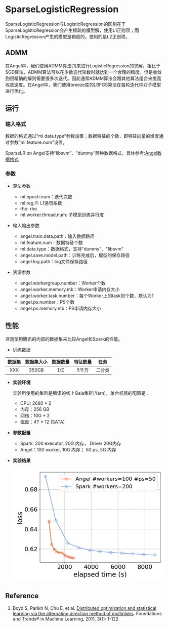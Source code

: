 # SparseLogisticRegression

SparseLogisticRegression与LogisticRegression的区别在于SparseLogisticRegression会产生稀疏的模型解，使用L1正则项；而LogisticRegression产生的模型是稠密的，使用的是L2正则项。

## ADMM

在Angel中，我们使用ADMM算法[1]来进行LogisticRegression的求解。相比于SGD算法，ADMM算法可以在少数迭代轮数时就达到一个合理的精度，但是收敛到很精确的解则需要很多次迭代。因此通常ADMM算法会跟其他算法组合来提高收敛速度。在Angel中，我们使用breeze库的LBFGS算法在每轮迭代中对子模型进行优化。



## 运行

### 输入格式

数据的格式通过“ml.data.type”参数设置；数据特征的个数，即特征向量的维度通过参数“ml.feature.num”设置。

SparseLR on Angel支持“libsvm”、“dummy”两种数据格式，具体参考:[Angel数据格式](data_format.md)

###  参数
* 算法参数  
  * ml.epoch.num：迭代次数   
  * ml.reg.l1: L1惩罚系数
  * rho: rho
  * ml.worker.thread.num: 子模型训练并行度

* 输入输出参数
  * angel.train.data.path：输入数据路径   
  * ml.feature.num：数据特征个数   
  * ml.data.type：数据格式，支持"dummy"、"libsvm"    
  * angel.save.model.path：训练完成后，模型的保存路径   
  * angel.log.path：log文件保存路径   
   
* 资源参数
  * angel.workergroup.number：Worker个数   
  * angel.worker.memory.mb：Worker申请内存大小    
  * angel.worker.task.number：每个Worker上的task的个数，默认为1    
  * angel.ps.number：PS个数    
  * angel.ps.memory.mb：PS申请内存大小

## 性能
评测使用腾讯的内部的数据集来比较Angel和Spark的性能。

* 训练数据

| 数据集 | 数据集大小 | 数据数量 | 特征数量 | 任务 |
|:------:|:----------:|:--------:|:--------:|:-------:|
| XXX  |    350GB    |   1亿  |   5千万   | 二分类 |

* **实验环境**

	实验所使用的集群是腾讯的线上Gaia集群(Yarn)，单台机器的配置是：

	* CPU: 2680 * 2
	* 内存：256 GB
	* 网络：10G * 2
	* 磁盘：4T * 12 (SATA)


* **参数配置**

    * Spark: 200 executor, 20G 内存， Driver 20G内存
    * Angel：100 worker, 10G 内存； 50 ps, 5G 内存
    
* **实验结果**

    ![](../img/admm_lr.png)


## Reference
1. Boyd S, Parikh N, Chu E, et al. [Distributed optimization and statistical learning via the alternating direction method of multipliers](https://pdfs.semanticscholar.org/905b/cb57493c8b97b216bc6786aa122e1ad608b0.pdf). Foundations and Trends® in Machine Learning, 2011, 3(1): 1-122.